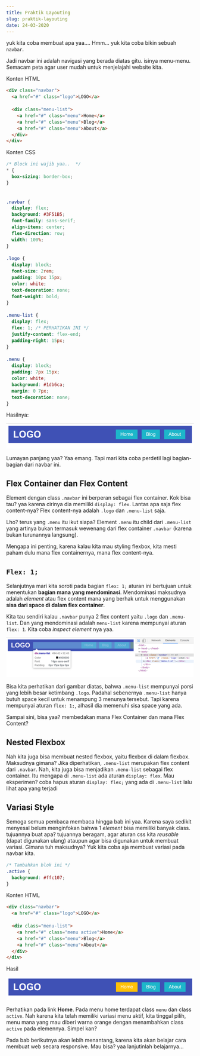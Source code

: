 ```yaml
---
title: Praktik Layouting
slug: praktik-layouting
date: 24-03-2020
---
```


yuk kita coba membuat apa yaa.... Hmm... yuk kita coba bikin sebuah `navbar`.

Jadi navbar ini adalah navigasi yang berada diatas gitu. isinya menu-menu. Semacam peta agar user mudah untuk menjelajahi website kita.

Konten HTML

```html
<div class="navbar">
  <a href="#" class="logo">LOGO</a>

  <div class="menu-list">
    <a href="#" class="menu">Home</a>
    <a href="#" class="menu">Blog</a>
    <a href="#" class="menu">About</a>
  </div>
</div>
```

Konten CSS

```css
/* Block ini wajib yaa..  */
* {
  box-sizing: border-box;
}


.navbar {
  display: flex;
  background: #3F51B5;
  font-family: sans-serif;
  align-items: center;
  flex-direction: row;
  width: 100%;
}

.logo {
  display: block;
  font-size: 2rem;
  padding: 10px 15px;
  color: white;
  text-decoration: none;
  font-weight: bold;
}

.menu-list {
  display: flex;
  flex: 1; /* PERHATIKAN INI */
  justify-content: flex-end;
  padding-right: 15px;
}

.menu {
  display: block;
  padding: 7px 15px;
  color: white;
  background: #1db6ca;
  margin: 0 7px;
  text-decoration: none;
}
```

Hasilnya:

![Membuat Navbar step 1](./images/navbar-1.png)

Lumayan panjang yaa? Yaa emang. Tapi mari kita coba perdetil lagi bagian-bagian dari navbar ini.

## Flex Container dan Flex Content

Element dengan class `.navbar` ini berperan sebagai flex container. Kok bisa tau? yaa karena cirinya dia memiliki `display: flex`. Lantas apa saja flex content-nya? Flex content-nya adalah `.logo` dan `.menu-list` saja. 

Lho? terus yang `.menu` itu ikut siapa? Element `.menu` itu child dari `.menu-list` yang artinya bukan termasuk wewenang dari flex container `.navbar` (karena bukan turunannya langsung). 

Mengapa ini penting, karena kalau kita mau styling flexbox, kita mesti paham dulu mana flex containernya, mana flex content-nya.

## `Flex: 1;`

Selanjutnya mari kita soroti pada bagian `flex: 1;` aturan ini bertujuan untuk menentukan **bagian mana yang mendominasi**. Mendominasi maksudnya adalah *element* atau flex content mana yang berhak untuk menggunakan **sisa dari space di dalam flex container**.

Kita tau sendiri kalau `.navbar` punya 2 flex content yaitu `.logo` dan `.menu-list`. Dan yang mendominasi adalah `menu-list` karena mempunyai aturan `flex: 1`. Kita coba *inspect element* nya yaa.

![Inspect Element dari element menu list](./images/navbar-2.png)

Bisa kita perhatikan dari gambar diatas, bahwa `.menu-list` mempunyai porsi yang lebih besar ketimbang `.logo`. Padahal sebenernya `.menu-list` hanya butuh space kecil untuk menampung 3 menunya tersebut. Tapi karena mempunyai aturan `flex: 1;`, alhasil dia memenuhi sisa space yang ada.

Sampai sini, bisa yaa? membedakan mana Flex Container dan mana Flex Content?


## Nested Flexbox

Nah kita juga bisa membuat nested flexbox, yaitu flexbox di dalam flexbox. Maksudnya gimana? Jika diperhatikan, `.menu-list` merupakan flex content dari `.navbar`. Nah, kita juga bisa menjadikan `.menu-list` sebagai flex container. Itu mengapa di `.menu-list` ada aturan `display: flex`. Mau eksperimen? coba hapus aturan `display: flex;` yang ada di `.menu-list` lalu lihat apa yang terjadi


## Variasi Style

Semoga semua pembaca membaca hingga bab ini yaa. Karena saya sedikit menyesal belum menginfokan bahwa 1 *element* bisa memiliki banyak class. tujuannya buat apa? tujuannya beragam, agar aturan css kita *reusable* (dapat digunakan ulang) ataupun agar bisa digunakan untuk membuat variasi. Gimana tuh maksudnya? Yuk kita coba aja membuat variasi pada navbar kita.

```css
/* Tambahkan blok ini */
.active {
  background: #ffc107;
}
```

Konten HTML

```html
<div class="navbar">
  <a href="#" class="logo">LOGO</a>

  <div class="menu-list">
    <a href="#" class="menu active">Home</a>
    <a href="#" class="menu">Blog</a>
    <a href="#" class="menu">About</a>
  </div>
</div>
```

Hasil

![Variasi dengan multi class](./images/multi-class.png)

Perhatikan pada link **Home**. Pada menu home terdapat class `menu` dan class `active`. Nah karena kita telah memiliki variasi menu aktif, kita tinggal pilih, menu mana yang mau diberi warna orange dengan menambahkan class `active` pada elemennya. Simpel kan?

Pada bab berikutnya akan lebih menantang, karena kita akan belajar cara membuat web secara responsive. Mau bisa? yaa lanjutinlah belajarnya...
